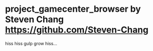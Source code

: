 project_gamecenter_browser
by Steven Chang
https://github.com/Steven-Chang
==========================

hiss hiss gulp grow hiss...
